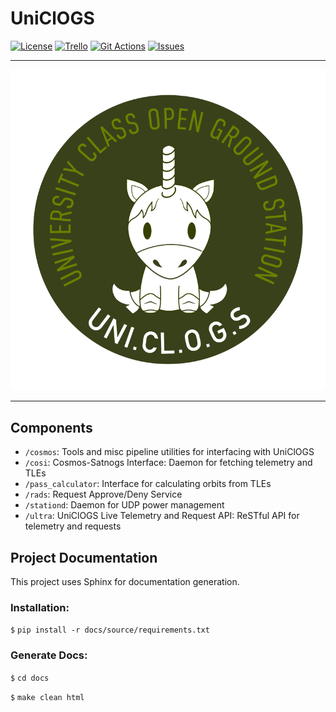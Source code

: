 # UniClOGS

[![License](https://img.shields.io/github/license/oresat/uniclogs-software)](./LICENSE)
[![Trello](https://img.shields.io/badge/trello-Backlog-blue)](https://trello.com/b/9VBVWS2I/mission-server-capstone)
[![Git Actions](https://img.shields.io/github/workflow/status/oresat/uniclogs-software/Mission%20Server)](https://github.com/oresat/uniclogs-software/actions)
[![Issues](https://img.shields.io/github/issues/oresat/uniclogs-software)](https://github.com/oresat/uniclogs-software/issues)

***

![UniClOGS Logo](https://github.com/oresat/uniclogs/raw/master/uniclogs.png "UniClOGS")

***

## Components
* `/cosmos`: Tools and misc pipeline utilities for interfacing with UniClOGS
* `/cosi`: Cosmos-Satnogs Interface: Daemon for fetching telemetry and TLEs
* `/pass_calculator`: Interface for calculating orbits from TLEs
* `/rads`: Request Approve/Deny Service
* `/stationd`: Daemon for UDP power management
* `/ultra`: UniClOGS Live Telemetry and Request API: ReSTful API for telemetry and requests

## Project Documentation

This project uses Sphinx for documentation generation.

### Installation:
`$` `pip install -r docs/source/requirements.txt`

### Generate Docs:
`$` `cd docs`

`$` `make clean html`
